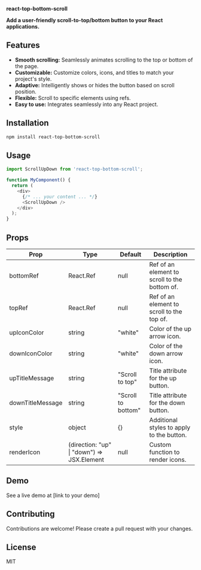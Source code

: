  **react-top-bottom-scroll**

**Add a user-friendly scroll-to-top/bottom button to your React applications.**

## Features

- **Smooth scrolling:** Seamlessly animates scrolling to the top or bottom of the page.
- **Customizable:** Customize colors, icons, and titles to match your project's style.
- **Adaptive:** Intelligently shows or hides the button based on scroll position.
- **Flexible:** Scroll to specific elements using refs.
- **Easy to use:** Integrates seamlessly into any React project.

## Installation

```bash
npm install react-top-bottom-scroll
```

## Usage

```javascript
import ScrollUpDown from 'react-top-bottom-scroll';

function MyComponent() {
  return (
    <div>
      {/* ... your content ... */}
      <ScrollUpDown />
    </div>
  );
}
```

## Props

| Prop             | Type       | Default      | Description                                       |
|-------------------|------------|--------------|---------------------------------------------------|
| bottomRef         | React.Ref  | null         | Ref of an element to scroll to the bottom of.       |
| topRef            | React.Ref  | null         | Ref of an element to scroll to the top of.         |
| upIconColor       | string     | "white"      | Color of the up arrow icon.                       |
| downIconColor     | string     | "white"      | Color of the down arrow icon.                      |
| upTitleMessage    | string     | "Scroll to top" | Title attribute for the up button.                  |
| downTitleMessage  | string     | "Scroll to bottom" | Title attribute for the down button.               |
| style             | object     | {}           | Additional styles to apply to the button.          |
| renderIcon        | (direction: "up" \| "down") => JSX.Element | null       | Custom function to render icons.                   |

## Demo

See a live demo at [link to your demo]

## Contributing

Contributions are welcome! Please create a pull request with your changes.

## License

MIT
